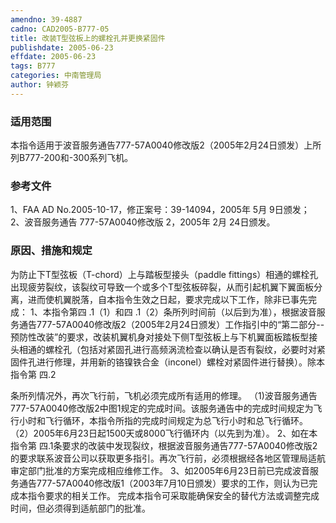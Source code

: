 ```yaml
---
amendno: 39-4887
cadno: CAD2005-B777-05
title: 改装T型弦板上的螺栓孔并更换紧固件
publishdate: 2005-06-23
effdate: 2005-06-23
tags: B777
categories: 中南管理局
author: 钟颖芬
---
```


### 适用范围 
本指令适用于波音服务通告777-57A0040修改版2（2005年2月24日颁发）上所列B777-200和-300系列飞机。

<!--more-->
### 参考文件
1、FAA AD No.2005-10-17，修正案号：39-14094，2005年 5月 9日颁发；
 2、波音服务通告 777-57A0040修改版 2，2005年 2月 24日颁发。

### 原因、措施和规定 
为防止下T型弦板（T-chord）上与踏板型接头（paddle fittings）相通的螺栓孔出现疲劳裂纹，该裂纹可导致一个或多个T型弦板碎裂，从而引起机翼下翼面板分离，进而使机翼脱落，自本指令生效之日起，要求完成以下工作，除非已事先完成： 
    1、本指令第四 .1（1）和四 .1（2）条所列时间前（以后到为准），根据波音服务通告777-57A0040修改版2（2005年2月24日颁发）工作指引中的“第二部分--预防性改装”的要求，改装机翼机身对接处下侧T型弦板上与下机翼面板踏板型接头相通的螺栓孔（包括对紧固孔进行高频涡流检查以确认是否有裂纹，必要时对紧固件孔进行修理，并用新的铬镍铁合金（inconel）螺栓对紧固件进行替换）。除本指令第
四.2
  
条所列情况外，再次飞行前，飞机必须完成所有适用的修理。 
    （1)波音服务通告777-57A0040修改版2中图1规定的完成时间。该服务通告中的完成时间规定为飞行小时和飞行循环，本指令所指的完成时间规定为总飞行小时和总飞行循环。 
    （2）2005年6月23日起1500天或8000飞行循环内（以先到为准）。
    2、如在本指令第
四.1条要求的改装中发现裂纹，根据波音服务通告777-57A0040修改版2的要求联系波音公司以获取更多指引。再次飞行前，必须根据经各地区管理局适航审定部门批准的方案完成相应维修工作。 
    3、如2005年6月23日前已完成波音服务通告777-57A0040修改版1（2003年7月10日颁发）要求的工作，则认为已完成本指令要求的相关工作。 
    完成本指令可采取能确保安全的替代方法或调整完成时间，但必须得到适航部门的批准。
